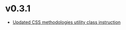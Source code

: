 # v0.3.1

- [Updated CSS methodologies utility class instruction](/docs/html/methodologies/object/utility)
